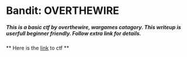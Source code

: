 # Bandit: OVERTHEWIRE

##### This is a basic ctf by overthewire, wargames catagory. This writeup is userfull beginner friendly. Follow extra link for details.

** Here is the [link](https://overthewire.org/wargames/bandit/) to ctf ** 